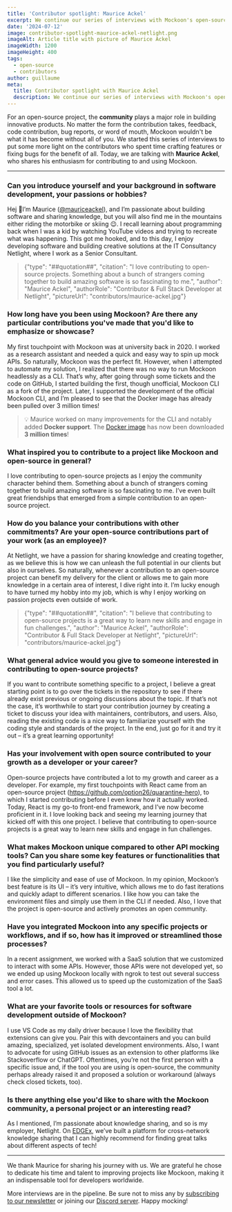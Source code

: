 ```yaml
---
title: 'Contributor spotlight: Maurice Ackel'
excerpt: We continue our series of interviews with Mockoon's open-source contributors with Maurice Ackel, Full Stack Developer at Netlight.
date: '2024-07-12'
image: contributor-spotlight-maurice-ackel-netlight.png
imageAlt: Article title with picture of Maurice Ackel
imageWidth: 1200
imageHeight: 400
tags:
  - open-source
  - contributors
author: guillaume
meta:
  title: Contributor spotlight with Maurice Ackel
  description: We continue our series of interviews with Mockoon's open-source contributors. Today, we are talking with Maurice Ackel, Full Stack Developer at Netlight.
---
```


For an open-source project, the **community** plays a major role in building innovative products. No matter the form the contribution takes, feedback, code contribution, bug reports, or word of mouth, Mockoon wouldn't be what it has become without all of you.
We started this series of interviews to put some more light on the contributors who spent time crafting features or fixing bugs for the benefit of all.
Today, we are talking with **Maurice Ackel**, who shares his enthusiasm for contributing to and using Mockoon.

---

### Can you introduce yourself and your background in software development, your passions or hobbies?

Hej 👋I’m Maurice ([@mauriceackel](https://github.com/mauriceackel)), and I’m passionate about building software and sharing knowledge, but you will also find me in the mountains either riding the motorbike or skiing 😉. I recall learning about programming back when I was a kid by watching YouTube videos and trying to recreate what was happening. This got me hooked, and to this day, I enjoy developing software and building creative solutions at the IT Consultancy Netlight, where I work as a Senior Consultant.

> {"type": "##quotation##", "citation": "I love contributing to open-source projects. Something about a bunch of strangers coming together to build amazing software is so fascinating to me.", "author": "Maurice Ackel", "authorRole": "Contributor & Full Stack Developer at Netlight", "pictureUrl": "contributors/maurice-ackel.jpg"}

### How long have you been using Mockoon? Are there any particular contributions you've made that you'd like to emphasize or showcase?

My first touchpoint with Mockoon was at university back in 2020. I worked as a research assistant and needed a quick and easy way to spin up mock APIs. So naturally, Mockoon was the perfect fit. However, when I attempted to automate my solution, I realized that there was no way to run Mockoon headlessly as a CLI. That’s why, after going through some tickets and the code on GitHub, I started building the first, though unofficial, Mockoon CLI as a fork of the project. Later, I supported the development of the official Mockoon CLI, and I’m pleased to see that the Docker image has already been pulled over 3 million times!

> 💡 Maurice worked on many improvements for the CLI and notably added **Docker support**. The [Docker image](https://hub.docker.com/r/mockoon/cli) has now been downloaded **3 million times**!

### What inspired you to contribute to a project like Mockoon and open-source in general?

I love contributing to open-source projects as I enjoy the community character behind them. Something about a bunch of strangers coming together to build amazing software is so fascinating to me. I’ve even built great friendships that emerged from a simple contribution to an open-source project.

### How do you balance your contributions with other commitments? Are your open-source contributions part of your work (as an employee)?

At Netlight, we have a passion for sharing knowledge and creating together, as we believe this is how we can unleash the full potential in our clients but also in ourselves. So naturally, whenever a contribution to an open-source project can benefit my delivery for the client or allows me to gain more knowledge in a certain area of interest, I dive right into it. I’m lucky enough to have turned my hobby into my job, which is why I enjoy working on passion projects even outside of work.

> {"type": "##quotation##", "citation": "I believe that contributing to open-source projects is a great way to learn new skills and engage in fun challenges.", "author": "Maurice Ackel", "authorRole": "Contributor & Full Stack Developer at Netlight", "pictureUrl": "contributors/maurice-ackel.jpg"}

### What general advice would you give to someone interested in contributing to open-source projects?

If you want to contribute something specific to a project, I believe a great starting point is to go over the tickets in the repository to see if there already exist previous or ongoing discussions about the topic. If that’s not the case, it’s worthwhile to start your contribution journey by creating a ticket to discuss your idea with maintainers, contributors, and users. Also, reading the existing code is a nice way to familiarize yourself with the coding style and standards of the project.
In the end, just go for it and try it out – it’s a great learning opportunity!

### Has your involvement with open source contributed to your growth as a developer or your career?

Open-source projects have contributed a lot to my growth and career as a developer. For example, my first touchpoints with React came from an open-source project (https://github.com/option26/quarantine-hero), to which I started contributing before I even knew how it actually worked. Today, React is my go-to front-end framework, and I’ve now become proficient in it. I love looking back and seeing my learning journey that kicked off with this one project. I believe that contributing to open-source projects is a great way to learn new skills and engage in fun challenges.

### What makes Mockoon unique compared to other API mocking tools? Can you share some key features or functionalities that you find particularly useful?

I like the simplicity and ease of use of Mockoon. In my opinion, Mockoon’s best feature is its UI – it’s very intuitive, which allows me to do fast iterations and quickly adapt to different scenarios. I like how you can take the environment files and simply use them in the CLI if needed. Also, I love that the project is open-source and actively promotes an open community.

### Have you integrated Mockoon into any specific projects or workflows, and if so, how has it improved or streamlined those processes?

In a recent assignment, we worked with a SaaS solution that we customized to interact with some APIs. However, those APIs were not developed yet, so we ended up using Mockoon locally with ngrok to test out several success and error cases. This allowed us to speed up the customization of the SaaS tool a lot.

### What are your favorite tools or resources for software development outside of Mockoon?

I use VS Code as my daily driver because I love the flexibility that extensions can give you. Pair this with devcontainers and you can build amazing, specialized, yet isolated development environments.
Also, I want to advocate for using GitHub issues as an extension to other platforms like Stackoverflow or ChatGPT. Oftentimes, you’re not the first person with a specific issue and, if the tool you are using is open-source, the community perhaps already raised it and proposed a solution or workaround (always check closed tickets, too).

### Is there anything else you'd like to share with the Mockoon community, a personal project or an interesting read?

As I mentioned, I’m passionate about knowledge sharing, and so is my employer, Netlight. On [EDGEx](https://edgex.live), we’ve built a platform for cross-network knowledge sharing that I can highly recommend for finding great talks about different aspects of tech!

---

We thank Maurice for sharing his journey with us. We are grateful he chose to dedicate his time and talent to improving projects like Mockoon, making it an indispensable tool for developers worldwide.

More interviews are in the pipeline. Be sure not to miss any by [subscribing to our newsletter](/newsletter/) or joining our [Discord server](/discord/). Happy mocking!
